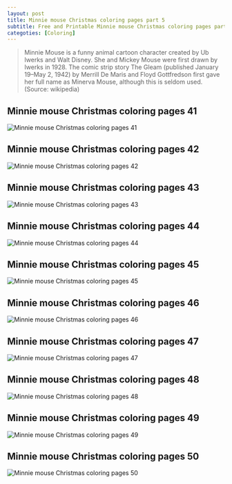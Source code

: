 ```yaml
---
layout: post
title: Minnie mouse Christmas coloring pages part 5
subtitle: Free and Printable Minnie mouse Christmas coloring pages part 5
categoties: [Coloring]
---
```


> Minnie Mouse is a funny animal cartoon character created by Ub Iwerks and Walt Disney. She and Mickey Mouse were first drawn by Iwerks in 1928. The comic strip story The Gleam (published January 19–May 2, 1942) by Merrill De Maris and Floyd Gottfredson first gave her full name as Minerva Mouse, although this is seldom used. (Source: wikipedia)

## Minnie mouse Christmas coloring pages 41
![Minnie mouse Christmas coloring pages 41](https://hoanghabelle.github.io/images/Minnie-mouse-Christmas-coloring-pages%20(41).jpg "Minnie mouse Christmas coloring pages 41")

## Minnie mouse Christmas coloring pages 42
![Minnie mouse Christmas coloring pages 42](https://hoanghabelle.github.io/images/Minnie-mouse-Christmas-coloring-pages%20(42).jpg "Minnie mouse Christmas coloring pages 42")

## Minnie mouse Christmas coloring pages 43
![Minnie mouse Christmas coloring pages 43](https://hoanghabelle.github.io/images/Minnie-mouse-Christmas-coloring-pages%20(43).jpg "Minnie mouse Christmas coloring pages 43")

## Minnie mouse Christmas coloring pages 44
![Minnie mouse Christmas coloring pages 44](https://hoanghabelle.github.io/images/Minnie-mouse-Christmas-coloring-pages%20(44).jpg "Minnie mouse Christmas coloring pages 44")

<script async src="//pagead2.googlesyndication.com/pagead/js/adsbygoogle.js"></script><ins class="adsbygoogle" style="display:block" data-ad-format="fluid" data-ad-layout-key="-8i+1w-dq+e9+ft" data-ad-client="ca-pub-6753140515841889" data-ad-slot="6190446671"></ins> <script> (adsbygoogle = window.adsbygoogle || []).push({}); </script>

## Minnie mouse Christmas coloring pages 45
![Minnie mouse Christmas coloring pages 45](https://hoanghabelle.github.io/images/Minnie-mouse-Christmas-coloring-pages%20(45).jpg "Minnie mouse Christmas coloring pages 45")

## Minnie mouse Christmas coloring pages 46
![Minnie mouse Christmas coloring pages 46](https://hoanghabelle.github.io/images/Minnie-mouse-Christmas-coloring-pages%20(46).jpg "Minnie mouse Christmas coloring pages 46")

## Minnie mouse Christmas coloring pages 47
![Minnie mouse Christmas coloring pages 47](https://hoanghabelle.github.io/images/Minnie-mouse-Christmas-coloring-pages%20(47).jpg "Minnie mouse Christmas coloring pages 47")

## Minnie mouse Christmas coloring pages 48
![Minnie mouse Christmas coloring pages 48](https://hoanghabelle.github.io/images/Minnie-mouse-Christmas-coloring-pages%20(48).jpg "Minnie mouse Christmas coloring pages 48")

<script async src="//pagead2.googlesyndication.com/pagead/js/adsbygoogle.js"></script><ins class="adsbygoogle" style="display:block" data-ad-format="fluid" data-ad-layout-key="-8i+1w-dq+e9+ft" data-ad-client="ca-pub-6753140515841889" data-ad-slot="6190446671"></ins> <script> (adsbygoogle = window.adsbygoogle || []).push({}); </script>

## Minnie mouse Christmas coloring pages 49
![Minnie mouse Christmas coloring pages 49](https://hoanghabelle.github.io/images/Minnie-mouse-Christmas-coloring-pages%20(49).jpg "Minnie mouse Christmas coloring pages 49")

## Minnie mouse Christmas coloring pages 50
![Minnie mouse Christmas coloring pages 50](https://hoanghabelle.github.io/images/Minnie-mouse-Christmas-coloring-pages%20(50).jpg "Minnie mouse Christmas coloring pages 50")

